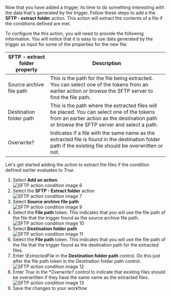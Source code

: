 Now that you have added a trigger, its time to do something interesting with the data that's generated by the trigger. Follow these steps to add a the **SFTP - extract folder** action. This action will extract the contents of a file if the conditions defined are met. 

To configure the this action, you will need to provide the following information. You will notice that it is easy to use data generated  by the trigger as input for some of the properties for the new file:

| SFTP - extract folder property | Description |
| --- | --- |
| Source archive file path |This is the path for the file being extracted. You can select one of the tokens from an earlier action or browse the SFTP server to find the file path. |
| Destination folder path |This is the path where the extracted files will be placed. You can select one of the tokens from an earlier action as the destination path or browse the SFTP server and select a path. |
| Overwrite? |Indicates if a file with the same name as the extracted file is found in the destination folder path if the existing file should be overwritten or not. |

Let's get started adding the action to extract the files if the condition defined earlier evaluates to *True*. 

1. Select **Add an action**.        
   ![SFTP action condition image 6](./media/connectors-create-api-sftp/condition-6.png)   
2. Select the **SFTP - Extract folder** action      
   ![SFTP action condition image 7](./media/connectors-create-api-sftp/condition-7.png)   
3. Select **Source archive file path**              
   ![SFTP action condition image 9](./media/connectors-create-api-sftp/condition-9.png)   
4. Select the **File path** token. This indicates that you will use the file path of the file that the trigger found as the source archive file path.           
   ![SFTP action condition image 10](./media/connectors-create-api-sftp/condition-10.png)   
5. Select **Destination folder path**           
   ![SFTP action condition image 11](./media/connectors-create-api-sftp/condition-11.png)   
6. Select the **File path** token. This indicates that you will use the file path of the file that the trigger found as the destination path for the extracted files.   
7. Enter *\ExtractedFile* in the **Destination folder path** control. Do this just after the file path token in the Destination folder path control.         
   ![SFTP action condition image 12](./media/connectors-create-api-sftp/condition-12.png)   
8. Enter *True* in the **Overwrite?* control to indicate that existing files should be overwritten if they have the same name as the extracted files.      
   ![SFTP action condition image 13](./media/connectors-create-api-sftp/condition-13.png)   
9. Save the changes to your workflow  

